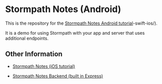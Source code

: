 # Stormpath Notes (Android)

This is the repository for the [Stormpath Notes Android tutorial](https://stormpath.com/blog/build-user-authentication-for-android-app/)-swift-ios/).

It is a demo for using Stormpath with your app and server that uses additional endpoints.

## Other Information

* [Stormpath Notes (iOS tutorial)](https://stormpath.com/blog/build-note-taking-app-swift-ios/)

* [Stormpath Notes Backend (built in Express)](https://github.com/stormpath/stormpath-express-mobile-notes-example)